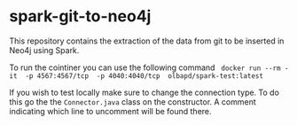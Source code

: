 # spark-git-to-neo4j
This repository contains the extraction of the data from git to be inserted in Neo4j using Spark.

To run the cointiner you can use the following command ` docker run --rm -it  -p 4567:4567/tcp  -p 4040:4040/tcp  olbapd/spark-test:latest`

If you wish to test locally make sure to change the connection type. To do this go the the `Connector.java` class on the constructor. A comment indicating which line to uncomment will be found there. 